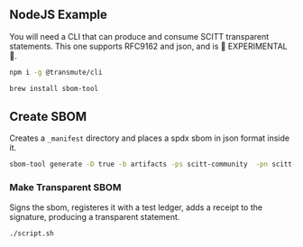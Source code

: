 
## NodeJS Example

You will need a CLI that can produce and consume SCITT transparent statements.
This one supports RFC9162 and json, and is 🚧 EXPERIMENTAL 🚧.

```sh
npm i -g @transmute/cli
```

```sh
brew install sbom-tool
```

## Create SBOM

Creates a `_manifest` directory and places a spdx sbom in json format inside it.

```sh
sbom-tool generate -D true -b artifacts -ps scitt-community  -pn scitt-nodejs-example -pv 0.0.0 
```

### Make Transparent SBOM

Signs the sbom, registeres it with a test ledger, adds a receipt to the signature, producing a transparent statement.

```sh
./script.sh
```

